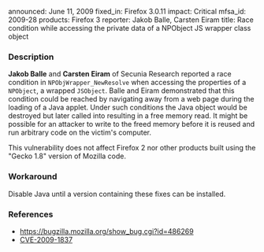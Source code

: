 announced: June 11, 2009
fixed_in: Firefox 3.0.11
impact: Critical
mfsa_id: 2009-28
products: Firefox 3
reporter: Jakob Balle, Carsten Eiram
title: Race condition while accessing the private data of a NPObject JS wrapper class object

<h3>Description</h3>

<p><strong>Jakob Balle</strong> and <strong>Carsten Eiram</strong> of
Secunia Research reported a race condition
in <code>NPObjWrapper_NewResolve</code> when accessing the properties
of a <code>NPObject</code>, a wrapped <code>JSObject</code>.  Balle
and Eiram demonstrated that this condition could be reached by
navigating away from a web page during the loading of a Java applet.
Under such conditions the Java object would be destroyed but later
called into resulting in a free memory read. It might be possible
for an attacker to write to the freed memory before it is reused and run
arbitrary code on the victim's computer.</p>

<p class="note">This vulnerability does not affect Firefox 2 nor other
products built using the "Gecko 1.8" version of Mozilla code.</p>

<h3>Workaround</h3>

<p>Disable Java until a version containing these fixes can be
installed.</p>

<h3>References</h3>

<ul>
  <li><a href="https://bugzilla.mozilla.org/show_bug.cgi?id=486269">https://bugzilla.mozilla.org/show_bug.cgi?id=486269</a></li>
  <li><a class="ex-ref" href="http://cve.mitre.org/cgi-bin/cvename.cgi?name=CVE-2009-1837">CVE-2009-1837</a></li>
</ul>



